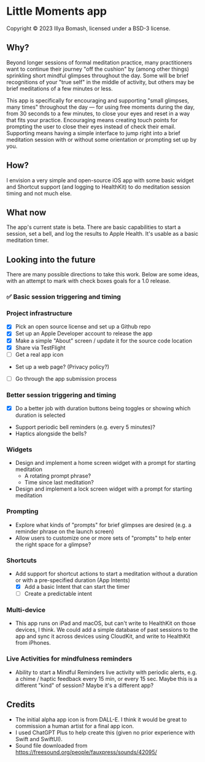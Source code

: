 # Little Moments app

Copyright © 2023 Illya Bomash, licensed under a BSD-3 license.

## Why?

Beyond longer sessions of formal meditation practice, many practitioners want to continue their journey "off the cushion" by (among other things) sprinkling short mindful glimpses throughout the day. Some will be brief recognitions of your "true self" in the middle of activity, but others may be brief meditations of a few minutes or less.

This app is specifically for encouraging and supporting "small glimpses, many times" throughout the day — for using free moments during the day, from 30 seconds to a few minutes, to close your eyes and reset in a way that fits your practice. Encouraging means creating touch points for prompting the user to close their eyes instead of check their email. Supporting means having a simple interface to jump right into a brief meditation session with or without some orientation or prompting set up by you.

## How?

I envision a very simple and open-source iOS app with some basic widget and Shortcut support (and logging to HealthKit) to do meditation session timing and not much else.

## What now

The app's current state is beta. There are basic capabilities to start a session, set a bell, and log the results to Apple Health. It's usable as a basic meditation timer.

## Looking into the future

There are many possible directions to take this work. Below are some ideas, with an attempt to mark with check boxes goals for a 1.0 release.

### ✅ Basic session triggering and timing

### Project infrastructure

- [x] Pick an open source license and set up a Github repo
- [x] Set up an Apple Developer account to release the app
- [x] Make a simple "About" screen / update it for the source code location
- [x] Share via TestFlight
- [ ] Get a real app icon
- Set up a web page? (Privacy policy?)
- [ ] Go through the app submission process

### Better session triggering and timing

- [x] Do a better job with duration buttons being toggles or showing which duration is selected
- Support periodic bell reminders (e.g. every 5 minutes)?
- Haptics alongside the bells?

### Widgets

- Design and implement a home screen widget with a prompt for starting meditation
  - A rotating prompt phrase?
  - Time since last meditation?
- Design and implement a lock screen widget with a prompt for starting meditation

### Prompting

- Explore what kinds of "prompts" for brief glimpses are desired (e.g. a reminder phrase on the launch screen)
- Allow users to customize one or more sets of "prompts" to help enter the right space for a glimpse?

### Shortcuts

- Add support for shortcut actions to start a meditation without a duration or with a pre-specified duration (App Intents)
  - [x] Add a basic Intent that can start the timer
  - [ ] Create a predictable intent

### Multi-device

- This app runs on iPad and macOS, but can't write to HealthKit on those devices, I think. We could add a simple database of past sessions to the app and sync it across devices using CloudKit, and write to HealthKit from iPhones.

### Live Activities for mindfulness reminders

- Ability to start a Mindful Reminders live activity with periodic alerts, e.g. a chime / haptic feedback every 15 min, or every 15 sec. Maybe this is a different "kind" of session? Maybe it's a different app?

## Credits

- The initial alpha app icon is from DALL-E. I think it would be great to commission a human artist for a final app icon.
- I used ChatGPT Plus to help create this (given no prior experience with Swift and SwiftUI).
- Sound file downloaded from https://freesound.org/people/fauxpress/sounds/42095/
